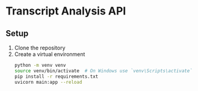 # Transcript Analysis API

## Setup

1. Clone the repository
2. Create a virtual environment
   ```sh
   python -m venv venv
   source venv/bin/activate  # On Windows use `venv\Scripts\activate`
   pip install -r requirements.txt
   uvicorn main:app --reload
